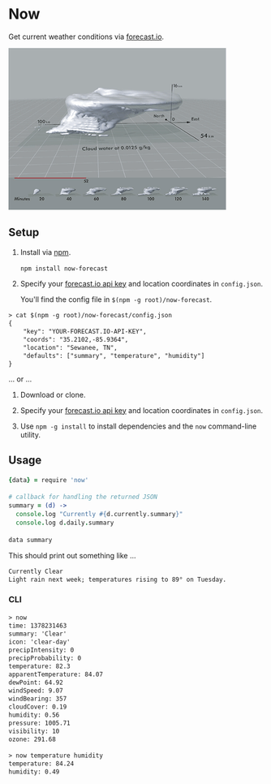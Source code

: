 # Now

Get current weather conditions via [forecast.io](http://forecast.io).

![Tufte](cloud.gif)


## Setup

1. Install via [npm](https://npmjs.org).

    `npm install now-forecast`

2. Specify your [forecast.io api key](https://developer.forecast.io/) and location coordinates in `config.json`.
   
   You'll find the config file in `$(npm -g root)/now-forecast`.

```
> cat $(npm -g root)/now-forecast/config.json
{
    "key": "YOUR-FORECAST.IO-API-KEY",
    "coords": "35.2102,-85.9364",
    "location": "Sewanee, TN",
    "defaults": ["summary", "temperature", "humidity"]
}
```

... or ...

1.  Download or clone.

2. Specify your [forecast.io api key](https://developer.forecast.io/) and location coordinates in `config.json`.

3. Use `npm -g install` to install dependencies and the `now` command-line utility.


## Usage

```coffeescript
{data} = require 'now'

# callback for handling the returned JSON
summary = (d) ->  
  console.log "Currently #{d.currently.summary}"
  console.log d.daily.summary

data summary
```

This should print out something like ...

    Currently Clear
    Light rain next week; temperatures rising to 89° on Tuesday.


### CLI

    > now 
    time: 1378231463
    summary: 'Clear'
    icon: 'clear-day'
    precipIntensity: 0
    precipProbability: 0
    temperature: 82.3
    apparentTemperature: 84.07
    dewPoint: 64.92
    windSpeed: 9.07
    windBearing: 357
    cloudCover: 0.19
    humidity: 0.56
    pressure: 1005.71
    visibility: 10
    ozone: 291.68

    > now temperature humidity
    temperature: 84.24
    humidity: 0.49
